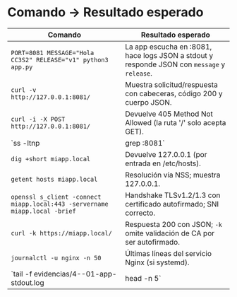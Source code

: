 # Comando -> Resultado esperado

| Comando | Resultado esperado |
|---|---|
| `PORT=8081 MESSAGE="Hola CC3S2" RELEASE="v1" python3 app.py` | La app escucha en :8081, hace logs JSON a stdout y responde JSON con `message` y `release`. |
| `curl -v http://127.0.0.1:8081/` | Muestra solicitud/respuesta con cabeceras, código 200 y cuerpo JSON. |
| `curl -i -X POST http://127.0.0.1:8081/` | Devuelve 405 Method Not Allowed (la ruta '/' solo acepta GET). |
| `ss -ltnp | grep :8081` | Socket TCP en LISTEN con el PID del proceso Python. |
| `dig +short miapp.local` | Devuelve 127.0.0.1 (por entrada en /etc/hosts). |
| `getent hosts miapp.local` | Resolución vía NSS; muestra 127.0.0.1. |
| `openssl s_client -connect miapp.local:443 -servername miapp.local -brief` | Handshake TLSv1.2/1.3 con certificado autofirmado; SNI correcto. |
| `curl -k https://miapp.local/` | Respuesta 200 con JSON; `-k` omite validación de CA por ser autofirmado. |
| `journalctl -u nginx -n 50` | Últimas líneas del servicio Nginx (si systemd). |
| `tail -f evidencias/4--01-app-stdout.log | head -n 5` | Demuestra logs como flujo redirigible por pipeline. |

